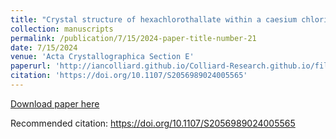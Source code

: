 ```yaml
---
title: "Crystal structure of hexachlorothallate within a caesium chloride phosphotungstate lattice Cs9(TlCl6)(PW12O40)2.9CsCl"
collection: manuscripts
permalink: /publication/7/15/2024-paper-title-number-21
date: 7/15/2024
venue: 'Acta Crystallographica Section E'
paperurl: 'http://iancolliard.github.io/Colliard-Research.github.io/files/paper21.pdf'
citation: 'https://doi.org/10.1107/S2056989024005565'
---
```


<a href='http://iancolliard.github.io/Colliard-Research.github.io/files/paper21.pdf'>Download paper here</a>

Recommended citation: https://doi.org/10.1107/S2056989024005565